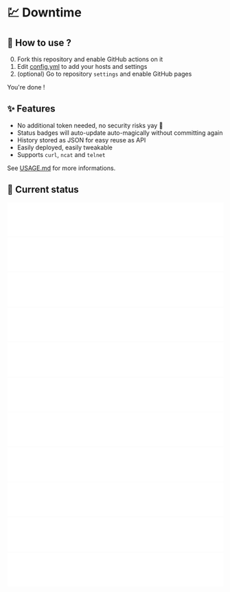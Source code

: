 # 💹 Downtime

## 💬 How to use ?

0. Fork this repository and enable GitHub actions on it
1. Edit [config.yml](/config.yml) to add your hosts and settings
2. (optional) Go to repository `settings` and enable GitHub pages

You're done !

## ✨ Features

* No additional token needed, no security risks yay 🎉
* Status badges will auto-update auto-magically without committing again
* History stored as JSON for easy reuse as API
* Easily deployed, easily tweakable
* Supports `curl`, `ncat` and `telnet`

See [USAGE.md](/USAGE.md) for more informations.

## 🚥 Current status

<!-- <downtime-status> -->
![Google](/status/google.com-443.svg)
![Downtime repository](/status/github.com-lowlighter-downtime-443.svg)
![Sodexo3](/status/https---sodexo3.baplicada.cl-443.svg)
![PowerBI Sodexo](/status/https---sodexo.baplicada.cl-PBIS-Biometria-Servicio-443.svg)
![Sodexo Justicia](/status/https---sodexojustice.baplicada.cl-443.svg)
![Sodexo Energy](/status/https---sodexoenergy.baplicada.cl-443.svg)
![Sodexo corporate](/status/https---sodexocorporate.baplicada.cl-443.svg)
![Sodexo](/status/https---sodexo.baplicada.cl-443.svg)
![Asistencia](/status/https---asistencia.baplicada.cl-443.svg)
![Push Sodexo](/status/https---sodexogw.baplicada.cl--443.svg)
![Push Sodexo FaceCheck](/status/https---sodexogw2.baplicada.cl--443.svg)
<!-- <downtime-status/> -->
